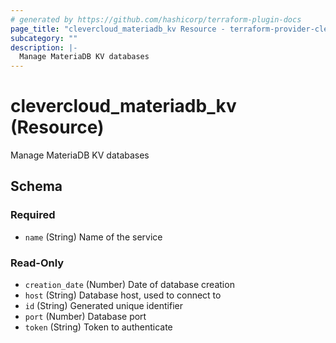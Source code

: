 ```yaml
---
# generated by https://github.com/hashicorp/terraform-plugin-docs
page_title: "clevercloud_materiadb_kv Resource - terraform-provider-clevercloud"
subcategory: ""
description: |-
  Manage MateriaDB KV databases
---
```


# clevercloud_materiadb_kv (Resource)

Manage MateriaDB KV databases



<!-- schema generated by tfplugindocs -->
## Schema

### Required

- `name` (String) Name of the service

### Read-Only

- `creation_date` (Number) Date of database creation
- `host` (String) Database host, used to connect to
- `id` (String) Generated unique identifier
- `port` (Number) Database port
- `token` (String) Token to authenticate
